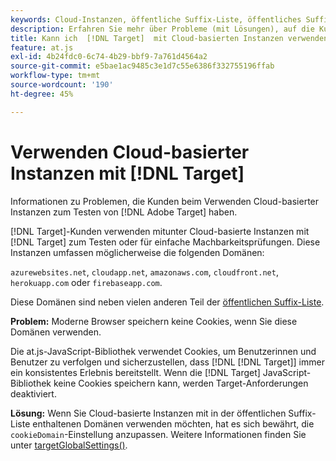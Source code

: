 ```yaml
---
keywords: Cloud-Instanzen, öffentliche Suffix-Liste, öffentliches Suffix, Cookie, Erstanbieter-Cookie, Erstanbieter-Cookie, azurewebsites.net, cloudapp.net, amazonaws.com, cloudfront.net, herokuapp.com, firebaseapp.com,, cookieDomain, Cloud-Instanzen5, Cloud-Instanzen6, Cloud-Instanzen7, Cloud-Instanzen8, Cloud-Instanzen9, öffentliche Suffix-Liste0, öffentliche Suffix-Liste1, öffentliche Suffix-Liste2, öffentliche Suffix-Liste3, öffentliche Suffix-Liste4, öffentliche Suffix-Liste5
description: Erfahren Sie mehr über Probleme (mit Lösungen), auf die Kundinnen und Kunden stoßen, wenn sie Cloud [!DNL Adobe Target] basierte Instanzen zum Testen oder für Machbarkeitsprüfungen verwenden.
title: Kann ich  [!DNL Target]  mit Cloud-basierten Instanzen verwenden?
feature: at.js
exl-id: 4b24fdc0-6c74-4b29-bbf9-7a761d4564a2
source-git-commit: e5bae1ac9485c3e1d7c55e6386f332755196ffab
workflow-type: tm+mt
source-wordcount: '190'
ht-degree: 45%

---
```


# Verwenden Cloud-basierter Instanzen mit [!DNL Target]

Informationen zu Problemen, die Kunden beim Verwenden Cloud-basierter Instanzen zum Testen von [!DNL Adobe Target] haben.

[!DNL Target]-Kunden verwenden mitunter Cloud-basierte Instanzen mit [!DNL Target] zum Testen oder für einfache Machbarkeitsprüfungen. Diese Instanzen umfassen möglicherweise die folgenden Domänen:

`azurewebsites.net`, `cloudapp.net`, `amazonaws.com`, `cloudfront.net`, `herokuapp.com` oder `firebaseapp.com`.

Diese Domänen sind neben vielen anderen Teil der [öffentlichen Suffix-Liste](https://publicsuffix.org/list/public_suffix_list.dat).

**Problem:** Moderne Browser speichern keine Cookies, wenn Sie diese Domänen verwenden.

Die at.js-JavaScript-Bibliothek verwendet Cookies, um Benutzerinnen und Benutzer zu verfolgen und sicherzustellen, dass [!DNL [!DNL Target]] immer ein konsistentes Erlebnis bereitstellt. Wenn die [!DNL Target] JavaScript-Bibliothek keine Cookies speichern kann, werden Target-Anforderungen deaktiviert.

**Lösung:** Wenn Sie Cloud-basierte Instanzen mit in der öffentlichen Suffix-Liste enthaltenen Domänen verwenden möchten, hat es sich bewährt, die `cookieDomain`-Einstellung anzupassen. Weitere Informationen finden Sie unter [targetGlobalSettings()](/help/dev/implement/client-side/atjs/atjs-functions/targetglobalsettings.md).
